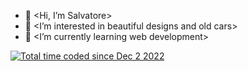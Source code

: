 - 👋 <Hi, I’m Salvatore>
- 👀 <I’m interested in beautiful designs and old cars>
- 🌱 <I’m currently learning web development>


<a href="https://wakatime.com/@14eaa58d-6ad4-4890-8f7d-41bc24099c6f"><img src="https://wakatime.com/badge/user/14eaa58d-6ad4-4890-8f7d-41bc24099c6f.svg" alt="Total time coded since Dec 2 2022" /></a>
